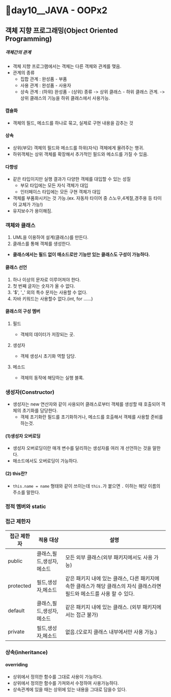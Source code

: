 # 📢day10__JAVA - OOPx2



## 객체 지향 프로그래밍(Object Oriented Programming) 

##### 객체간의 관계

- 객체 지향 프로그램에서는 객체는 다른 객체와 관계를 맺음.
- 관계의 종류
  - 집합 관계 : 완성품 - 부품
  - 사용 관계 : 완성품 - 사용자
  - 상속 관계 : (하위) 완성품 - (상위) 종류 -> 상위 클래스 - 하위 클래스 관계. -> 상위 클래스의 기능을 하위 클래스에서 사용가능.

#### 캡슐화

- 객체의 필드, 메소드를 하나로 묶고, 실제로 구현 내용을 감추는 것



#### 상속

- 상위(부모) 객체의 필드와 메소드를 하위(자식) 객체에게 물려주는 행귀.
- 하위객체는 상위 객체를 확장해서 추가적인 필드와 메소드를 가질 수 있음.



#### 다향성

- 같은 타입이지만 실행 결과가 다양한 객체를 대입할 수 있는 성질
  - 부모 타입에는 모든 자식 객체가 대입
  - 인터페이스 타입에는 모든 구현 객체가 대입
- 객체를 부품화시키는 것 가능.(ex. 자동차 타이어 중 스노우,4계절,경주용 등 타이어 교체가 가능!)
- 유지보수가 용이해짐.



### 객체와 클래스

1. UML을 이용하여 설계(클래스)를 만든다.
2. 클래스를 통해 객체를 생성한다.

- **클래스에서는 필드 없이 매소드로만 기능만 있는 클래스도 구성이 가능하다.**



#### 클래스 선언

1. 하나 이상의 문자로 이루어져야 한다.
2. 첫 번째 글자는 숫자가 올 수 없다.
3. '$', '_' 외의 특수 문자는 사용할 수 없다.
4. 자바 키워드는 사용할수 없다.(int, for ......)



#### 클래스의 구성 멤버

1. 필드

   - 객체의 데이터가 저장되는 곳.

2. 생성자

   - 객체 생성시 초기화 역할 담당.

3. 메소드

   - 객체의 동작에 해당하는 실행 블록.

   

### 생성자(Constructor)

- 생성자는 new 연산자와 같이 사용되어 클래스로부터 객체를 생성할 때 호출되어 객체의 초기화를 담당한다.
  - 객체 초기화란 필드를 초기화하거나, 메소드를 호출해서 객체를 사용할 준비를 하는것.

#### (1)생성자 오버로딩

- 생성자 오버로딩이란 매개 변수를 달리하는 생성자를 여러 개 선언하는 것을 말한다.
- 매소드에서도 오버로딩이 가능하다.

#### (2) this란?

- `this.name = name` 형태와 같이 쓰이는데 `this.`가 붙으면 `.` 이하는 해당 이름의 주소를 말한다.  



### 정적 멤버와 static





### 접근 제한자

| 접근 제한자 | 적용 대상                 | 설명                                                         |
| ----------- | ------------------------- | ------------------------------------------------------------ |
| public      | 클래스,필드,생성자,메소드 | 모든 외부 클래스(외부 패키지에서도 사용 가능)                |
| protected   | 필드,생성자,메소드        | 같은 패키지 내에 있는 클래스, 다른 패키지에 속한 클래스가 해당 클래스의 자식 클래스라면 필드와 메소드를 사용 할 수 있다. |
| default     | 클래스,필드,생성자,메소드 | 같은 패키지 내에 있는 클래스. (외부 패키지에서는 접근 불가)  |
| private     | 필드,생성자,메소드        | 없음.(오로지 클래스 내부에서만 사용 가능.)                   |



### 상속(inheritance)

#### overriding

- 상위에서 정의한 함수를 그대로 사용이 가능하다.
- 상위에서 정의한 함수를 가져와서 수정하여 사용가능하다.
- 상속관계에 있을 때는 상위에 있는 내용을 그대로 담을수 있다.